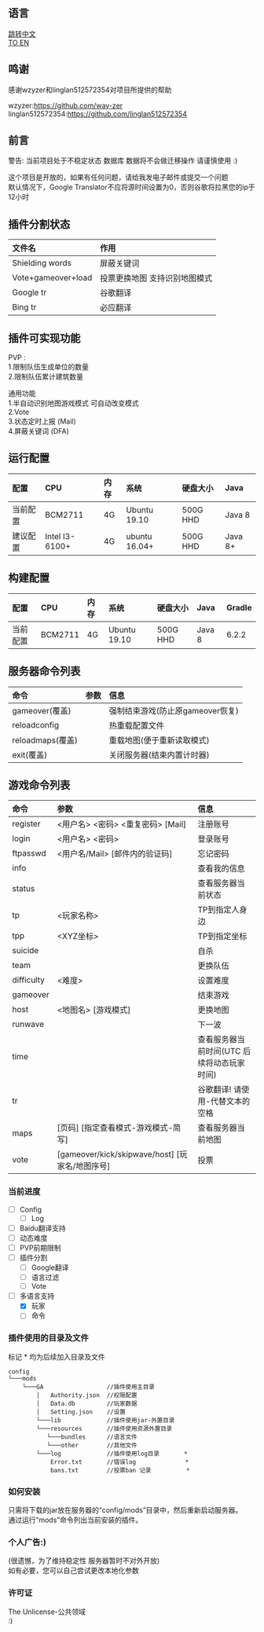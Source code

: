 ## 语言  

[跳转中文](https://github.com/deng-rui/Command-Extension/blob/master/README-zh_CN.md)  
[TO EN](https://github.com/deng-rui/Command-Extension/blob/master/README.md)  


## 鸣谢  

感谢wzyzer和linglan512572354对项目所提供的帮助

wzyzer:https://github.com/way-zer  
linglan512572354:https://github.com/linglan512572354  

## 前言  

警告: 当前项目处于不稳定状态 数据库 数据将不会做迁移操作 请谨慎使用 :)  

  
这个项目是开放的，如果有任何问题，请给我发电子邮件或提交一个问题  
默认情况下，Google Translator不应将源时间设置为0，否则谷歌将拉黑您的ip于12小时  

## 插件分割状态

| 文件名 					| 作用 							|
|:---                    	|:--- 							|
| Shielding words       	| 屏蔽关键词 					|
| Vote+gameover+load 		| 投票更换地图 支持识别地图模式 	|
| Google tr 				| 谷歌翻译 						|
| Bing tr 					| 必应翻译 						|

## 插件可实现功能

PVP :   
1.限制队伍生成单位的数量  
2.限制队伍累计建筑数量  

通用功能  
1.半自动识别地图游戏模式 可自动改变模式  
2.Vote  
3.状态定时上报 (Mail)  
4.屏蔽关键词 (DFA)  

## 运行配置  

| 配置 		| CPU             | 内存 	| 系统 			| 硬盘大小 	| Java      |
|:--- 		|:---             |:---     |:---           |:---       |:---       |
| 当前配置 	| BCM2711         | 4G      | Ubuntu 19.10  | 500G HHD  | Java 8    |
| 建议配置 	| Intel I3-6100+  | 4G      | ubuntu 16.04+ | 500G HHD  | Java 8+   |

## 构建配置  

| 配置 		| CPU             | 内存 	| 系统 			| 硬盘大小 	| Java      | Gradle    |
|:--- 		|:---             |:--- 	|:--- 			|:---      	|:---       |:---       |
| 当前配置 	| BCM2711         | 4G 		| Ubuntu 19.10 	| 500G HHD 	| Java 8    | 6.2.2     |

## 服务器命令列表  

| 命令 					 | 参数 												 | 信息 									 |
|:--- 					 |:--- 												 |:--- 									 |
| gameover(覆盖) 		 |                                                   | 强制结束游戏(防止原gameover恢复) 		 |
| reloadconfig           |                                                   | 热重载配置文件 						 |
| reloadmaps(覆盖) 		 |                                                   | 重载地图(便于重新读取模式) 				 |
| exit(覆盖) 			 | 													 | 关闭服务器(结束内置计时器) 				 |

## 游戏命令列表  

| 命令 			| 参数 												 | 信息 										 |
|:---           |:--- 												 |:--- 										 |
| register      |&lt;用户名&gt; &lt;密码&gt; &lt;重复密码&gt;	[Mail]   | 注册账号 									 |
| login         |&lt;用户名&gt; &lt;密码&gt;						 	 | 登录账号 									 |
| ftpasswd      |&lt;用户名/Mail&gt; [邮件内的验证码] 				 | 忘记密码 									 |
| info          | 													 | 查看我的信息 								 |
| status        | 													 | 查看服务器当前状态 						 |
| tp            |&lt;玩家名称&gt; 									 | TP到指定人身边 							 |
| tpp           |&lt;XYZ坐标&gt; 									 | TP到指定坐标 								 |
| suicide       | 													 | 自杀 										 |
| team          | 													 | 更换队伍 									 |
| difficulty    |&lt;难度&gt; 										 | 设置难度 									 |
| gameover      | 													 | 结束游戏 									 |
| host          |&lt;地图名&gt; [游戏模式] 							 | 更换地图 									 |
| runwave       | 													 | 下一波 									 |
| time          | 													 | 查看服务器当前时间(UTC 后续将动态玩家时间) 	 |
| tr            | 													 | 谷歌翻译! 请使用-代替文本的空格 			 |
| maps          |[页码] [指定查看模式-游戏模式-简写] 					 | 查看服务器当前地图 						 |
| vote          |[gameover/kick/skipwave/host] [玩家名/地图序号] 		 | 投票 										 |


### 当前进度  

- [ ] Config
    - [ ] Log
- [ ] Baidu翻译支持
- [ ] 动态难度
- [ ] PVP前期限制
- [ ] 插件分割
    - [ ] Google翻译
    - [ ] 语言过滤
    - [ ] Vote
- [ ] 多语言支持
    - [x] 玩家
    - [ ] 命令

### 插件使用的目录及文件  

标记 \* 均为后续加入目录及文件

```
config
└───mods
    └───GA                  //插件使用主目录
        │   Authority.json  //权限配置
        │   Data.db         //玩家数据
        │   Setting.json    //设置
        └───lib             //插件使用jar-外置目录
        └───resources       //插件使用资源外置目录   
           └───bundles      //语言文件              
           └───other        //其他文件            
        └───log             //插件使用log目录       *
            Error.txt       //错误log              *
            bans.txt        //投票ban 记录          *
```

### 如何安装  

只需将下载的jar放在服务器的“config/mods”目录中，然后重新启动服务器。  
通过运行“mods”命令列出当前安装的插件。  

### 个人广告:)  

(很遗憾，为了维持稳定性 服务器暂时不对外开放)  
如有必要，您可以自己尝试更改本地化参数  

### 许可证 

The Unlicense-公共领域  
:) 
